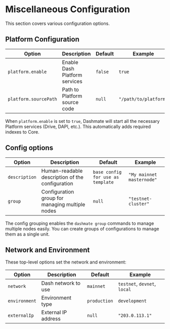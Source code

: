 # Miscellaneous Configuration

This section covers various configuration options.

## Platform Configuration

| Option | Description                  | Default | Example |
|--------|------------------------------|---------|---------|
| `platform.enable` | Enable Dash Platform services | `false` | `true` |
| `platform.sourcePath` | Path to Platform source code | `null` | `"/path/to/platform"` |

When `platform.enable` is set to `true`, Dashmate will start all the necessary Platform services (Drive, DAPI, etc.). This automatically adds required indexes to Core.

## Config options

| Option | Description                  | Default | Example |
|--------|------------------------------|---------|---------|
| `description` | Human-readable description of the configuration | `base config for use as template` | `"My mainnet masternode"` |
| `group` | Configuration group for managing multiple nodes | `null` | `"testnet-cluster"` |

The config grouping enables the `dashmate group` commands to manage multiple nodes easily. You can create groups of configurations to manage them as a single unit.

## Network and Environment

These top-level options set the network and environment:

| Option | Description | Default | Example |
|--------|-------------|---------|---------|
| `network` | Dash network to use | `mainnet` | `testnet`, `devnet`, `local` |
| `environment` | Environment type | `production` | `development` |
| `externalIp` | External IP address | `null` | `"203.0.113.1"` |
